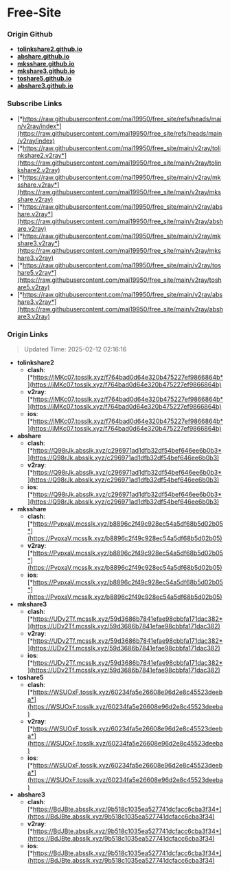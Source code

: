 # Free-Site

### Origin Github

- [**tolinkshare2.github.io**](https://github.com/tolinkshare2/tolinkshare2.github.io)
- [**abshare.github.io**](https://github.com/abshare/abshare.github.io)
- [**mksshare.github.io**](https://github.com/mksshare/mksshare.github.io)
- [**mkshare3.github.io**](https://github.com/mkshare3/mkshare3.github.io)
- [**toshare5.github.io**](https://github.com/toshare5/toshare5.github.io)
- [**abshare3.github.io**](https://github.com/abshare3/abshare3.github.io)

### Subscribe Links

- [*https://raw.githubusercontent.com/mai19950/free_site/refs/heads/main/v2ray/index*](https://raw.githubusercontent.com/mai19950/free_site/refs/heads/main/v2ray/index)
- [*https://raw.githubusercontent.com/mai19950/free_site/main/v2ray/tolinkshare2.v2ray*](https://raw.githubusercontent.com/mai19950/free_site/main/v2ray/tolinkshare2.v2ray)
- [*https://raw.githubusercontent.com/mai19950/free_site/main/v2ray/mksshare.v2ray*](https://raw.githubusercontent.com/mai19950/free_site/main/v2ray/mksshare.v2ray)
- [*https://raw.githubusercontent.com/mai19950/free_site/main/v2ray/abshare.v2ray*](https://raw.githubusercontent.com/mai19950/free_site/main/v2ray/abshare.v2ray)
- [*https://raw.githubusercontent.com/mai19950/free_site/main/v2ray/mkshare3.v2ray*](https://raw.githubusercontent.com/mai19950/free_site/main/v2ray/mkshare3.v2ray)
- [*https://raw.githubusercontent.com/mai19950/free_site/main/v2ray/toshare5.v2ray*](https://raw.githubusercontent.com/mai19950/free_site/main/v2ray/toshare5.v2ray)
- [*https://raw.githubusercontent.com/mai19950/free_site/main/v2ray/abshare3.v2ray*](https://raw.githubusercontent.com/mai19950/free_site/main/v2ray/abshare3.v2ray)

### Origin Links

> Updated Time: 2025-02-12 02:16:16

- **tolinkshare2**
  - **clash**: [*https://jMKc07.tosslk.xyz/f764bad0d64e320b475227ef9866864b*](https://jMKc07.tosslk.xyz/f764bad0d64e320b475227ef9866864b)
  - **v2ray**: [*https://jMKc07.tosslk.xyz/f764bad0d64e320b475227ef9866864b*](https://jMKc07.tosslk.xyz/f764bad0d64e320b475227ef9866864b)
  - **ios**: [*https://jMKc07.tosslk.xyz/f764bad0d64e320b475227ef9866864b*](https://jMKc07.tosslk.xyz/f764bad0d64e320b475227ef9866864b)
- **abshare**
  - **clash**: [*https://Q98rJk.absslk.xyz/c296971ad1dfb32df54bef646ee6b0b3*](https://Q98rJk.absslk.xyz/c296971ad1dfb32df54bef646ee6b0b3)
  - **v2ray**: [*https://Q98rJk.absslk.xyz/c296971ad1dfb32df54bef646ee6b0b3*](https://Q98rJk.absslk.xyz/c296971ad1dfb32df54bef646ee6b0b3)
  - **ios**: [*https://Q98rJk.absslk.xyz/c296971ad1dfb32df54bef646ee6b0b3*](https://Q98rJk.absslk.xyz/c296971ad1dfb32df54bef646ee6b0b3)
- **mksshare**
  - **clash**: [*https://PvpxaV.mcsslk.xyz/b8896c2f49c928ec54a5df68b5d02b05*](https://PvpxaV.mcsslk.xyz/b8896c2f49c928ec54a5df68b5d02b05)
  - **v2ray**: [*https://PvpxaV.mcsslk.xyz/b8896c2f49c928ec54a5df68b5d02b05*](https://PvpxaV.mcsslk.xyz/b8896c2f49c928ec54a5df68b5d02b05)
  - **ios**: [*https://PvpxaV.mcsslk.xyz/b8896c2f49c928ec54a5df68b5d02b05*](https://PvpxaV.mcsslk.xyz/b8896c2f49c928ec54a5df68b5d02b05)
- **mkshare3**
  - **clash**: [*https://UDv2Tf.mcsslk.xyz/59d3686b7841efae98cbbfa171dac382*](https://UDv2Tf.mcsslk.xyz/59d3686b7841efae98cbbfa171dac382)
  - **v2ray**: [*https://UDv2Tf.mcsslk.xyz/59d3686b7841efae98cbbfa171dac382*](https://UDv2Tf.mcsslk.xyz/59d3686b7841efae98cbbfa171dac382)
  - **ios**: [*https://UDv2Tf.mcsslk.xyz/59d3686b7841efae98cbbfa171dac382*](https://UDv2Tf.mcsslk.xyz/59d3686b7841efae98cbbfa171dac382)
- **toshare5**
  - **clash**: [*https://WSUOxF.tosslk.xyz/60234fa5e26608e96d2e8c45523deeba*](https://WSUOxF.tosslk.xyz/60234fa5e26608e96d2e8c45523deeba)
  - **v2ray**: [*https://WSUOxF.tosslk.xyz/60234fa5e26608e96d2e8c45523deeba*](https://WSUOxF.tosslk.xyz/60234fa5e26608e96d2e8c45523deeba)
  - **ios**: [*https://WSUOxF.tosslk.xyz/60234fa5e26608e96d2e8c45523deeba*](https://WSUOxF.tosslk.xyz/60234fa5e26608e96d2e8c45523deeba)
- **abshare3**
  - **clash**: [*https://BdJBte.absslk.xyz/9b518c1035ea527741dcfacc6cba3f34*](https://BdJBte.absslk.xyz/9b518c1035ea527741dcfacc6cba3f34)
  - **v2ray**: [*https://BdJBte.absslk.xyz/9b518c1035ea527741dcfacc6cba3f34*](https://BdJBte.absslk.xyz/9b518c1035ea527741dcfacc6cba3f34)
  - **ios**: [*https://BdJBte.absslk.xyz/9b518c1035ea527741dcfacc6cba3f34*](https://BdJBte.absslk.xyz/9b518c1035ea527741dcfacc6cba3f34)
